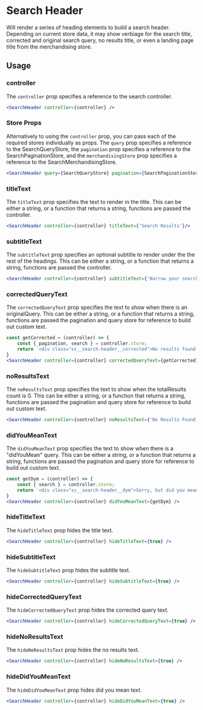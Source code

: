 # Search Header

Will render a series of heading elements to build a search header. Depending on current store data, it may show verbiage for the search title, corrected and original search query, no results title, or even a landing page title from the merchandising store.

## Usage

### controller
The `controller` prop specifies a reference to the search controller.

```jsx
<SearchHeader controller={controller} />
```

### Store Props
Alternatively to using the `controller` prop, you can pass each of the required stores individually as props. The `query` prop specifies a reference to the SearchQueryStore, the `pagination` prop specifies a reference to the SearchPaginationStore, and the `merchandisingStore` prop specifies a reference to the SearchMerchandisingStore. 

```jsx
<SearchHeader query={SearchQueryStore} pagination={SearchPaginationStore} merchandising={SearchMerchandisingStore} />
```

### titleText
The `titleText` prop specifies the text to render in the title. This can be either a string, or a function that returns a string, functions are passed the controller.

```jsx
<SearchHeader controller={controller} titleText={'Search Results'}/>
```

### subtitleText
The `subtitleText` prop specifies an optional subtitle to render under the the rest of the headings. This can be either a string, or a function that returns a string, functions are passed the controller.

```jsx
<SearchHeader controller={controller} subtitleText={'Narrow your search!'} />
```

### correctedQueryText
The `correctedQueryText` prop specifies the text to show when there is an originalQuery. This can be either a string, or a function that returns a string, functions are passed the pagination and query store for reference to build out custom text.

```jsx
const getCorrected = (controller) => {
	const { pagination, search } = controller.store;
	return `<div class="ss__search-header__corrected">No results found for <em>"${search?.originalQuery?.string}"</em>, showing results for <em>"${search?.query?.string}"</em> instead.</div>`
}
<SearchHeader controller={controller} correctedQueryText={getCorrected} />
```

### noResultsText
The `noResultsText` prop specifies the text to show when the totalResults count is 0. This can be either a string, or a function that returns a string, functions are passed the pagination and query store for reference to build out custom text.

```jsx
<SearchHeader controller={controller} noResultsText={'No Results Found, Please try another term'} />
```


### didYouMeanText
The `didYouMeanText` prop specifies the text to show when there is a "didYouMean" query. This can be either a string, or a function that returns a string, functions are passed the pagination and query store for reference to build out custom text.

```jsx
const getDym = (controller) => {
	const { search } = controller.store;
	return `<div class="ss__search-header__dym">Sorry, but did you mean <em>"<a href=${search?.didYouMean?.url.href}>${search?.didYouMean?.string}</a>"</em></div>`
}
<SearchHeader controller={controller} didYouMeanText={getDym} />
```

### hideTitleText
The `hideTitleText` prop hides the title text.

```jsx
<SearchHeader controller={controller} hideTitleText={true} />
```

### hideSubtitleText
The `hideSubtitleText` prop hides the subtitle text.

```jsx
<SearchHeader controller={controller} hideSubtitleText={true} />
```

### hideCorrectedQueryText
The `hideCorrectedQueryText` prop hides the corrected query text.

```jsx
<SearchHeader controller={controller} hideCorrectedQueryText={true} />
```

### hideNoResultsText
The `hideNoResultsText` prop hides the no results text.

```jsx
<SearchHeader controller={controller} hideNoResultsText={true} />
```

### hideDidYouMeanText
The `hideDidYouMeanText` prop hides did you mean text.

```jsx
<SearchHeader controller={controller} hideDidYouMeanText={true} />
```